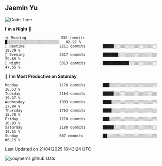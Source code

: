 ## Jaemin Yu

<!--START_SECTION:waka-->
![Code Time](http://img.shields.io/badge/Code%20Time-11%20mins-blue)

**I'm a Night 🦉** 

```text
🌞 Morning                332 commits         █░░░░░░░░░░░░░░░░░░░░░░░░   02.97 % 
🌆 Daytime                2211 commits        █████░░░░░░░░░░░░░░░░░░░░   19.79 % 
🌃 Evening                3317 commits        ███████░░░░░░░░░░░░░░░░░░   29.69 % 
🌙 Night                  5313 commits        ████████████░░░░░░░░░░░░░   47.55 % 
```
📅 **I'm Most Productive on Saturday** 

```text
Monday                   1176 commits        ███░░░░░░░░░░░░░░░░░░░░░░   10.53 % 
Tuesday                  2164 commits        █████░░░░░░░░░░░░░░░░░░░░   19.37 % 
Wednesday                1993 commits        ████░░░░░░░░░░░░░░░░░░░░░   17.84 % 
Thursday                 1763 commits        ████░░░░░░░░░░░░░░░░░░░░░   15.78 % 
Friday                   1210 commits        ███░░░░░░░░░░░░░░░░░░░░░░   10.83 % 
Saturday                 2180 commits        █████░░░░░░░░░░░░░░░░░░░░   19.51 % 
Sunday                   687 commits         ██░░░░░░░░░░░░░░░░░░░░░░░   06.15 % 
```



 Last Updated on 21/04/2025 18:43:24 UTC
<!--END_SECTION:waka-->

![youjmen's github stats](https://github-readme-stats.vercel.app/api?username=youjmen&show_icons=true)
